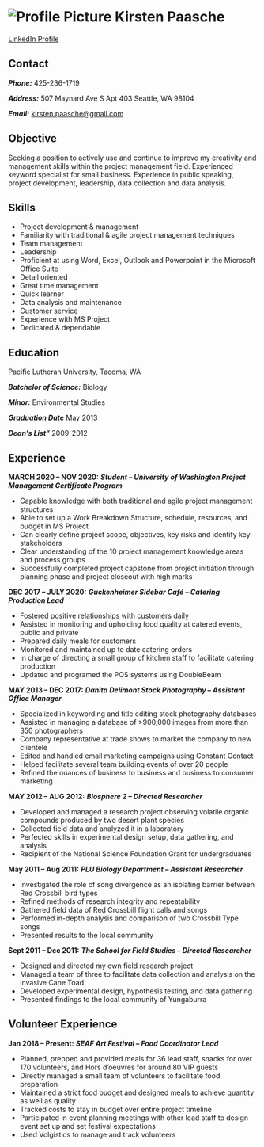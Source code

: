 # ![Profile Picture](https://user-images.githubusercontent.com/75688165/101948195-79dbf400-3ba6-11eb-831b-52376a7b351c.jpg) Kirsten Paasche
[LinkedIn Profile](https://www.linkedin.com/in/kirstenpaasche/)
## Contact
_**Phone:**_ 425-236-1719

_**Address:**_ 507 Maynard Ave S Apt 403
Seattle, WA 98104

_**Email:**_ kirsten.paasche@gmail.com

## Objective

Seeking a position to actively use and continue to improve my creativity and management skills within the project management field.  Experienced keyword specialist for small business.  Experience in public speaking, project development, leadership, data collection and data analysis.

## Skills
- Project development & management
- Familiarity with traditional & agile project management techniques
- Team management
- Leadership
- Proficient at using Word, Excel, Outlook and Powerpoint in the Microsoft Office Suite 
- Detail oriented
- Great time management
- Quick learner
- Data analysis and maintenance
- Customer service
- Experience with MS Project
- Dedicated & dependable

## Education
Pacific Lutheran University, Tacoma, WA

_**Batchelor of Science:**_ Biology

_**Minor:**_ Environmental Studies

_**Graduation Date**_ May 2013

_**Dean's List"**_ 2009-2012

## Experience

**MARCH 2020 – NOV 2020:**    _**Student – University of Washington Project Management Certificate
Program**_
- Capable knowledge with both traditional and agile project management structures
- Able to set up a Work Breakdown Structure, schedule, resources, and budget in MS Project
- Can clearly define project scope, objectives, key risks and identify key stakeholders
- Clear understanding of the 10 project management knowledge areas and process groups
- Successfully completed project capstone from project initiation through planning phase and project closeout with high marks

**DEC 2017 – JULY 2020:**    _**Guckenheimer Sidebar Café – Catering Production Lead**_
- Fostered positive relationships with customers daily
- Assisted in monitoring and upholding food quality at catered events, public and private
- Prepared daily meals for customers
- Monitored and maintained up to date catering orders
- In charge of directing a small group of kitchen staff to facilitate catering production
- Updated and programed the POS systems using DoubleBeam

**MAY 2013 – DEC 2017:**     _**Danita Delimont Stock Photography – Assistant Office Manager**_
- Specialized in keywording and title editing stock photography databases
- Assisted in managing a database of >900,000 images from more than 350 photographers
- Company representative at trade shows to market the company to new clientele
- Edited and handled email marketing campaigns using Constant Contact
- Helped facilitate several team building events of over 20 people
- Refined the nuances of business to business and business to consumer marketing

**MAY 2012 – AUG 2012:**     _**Biosphere 2 – Directed Researcher**_
- Developed and managed a research project observing volatile organic compounds produced by two desert plant species
- Collected field data and analyzed it in a laboratory
- Perfected skills in experimental design setup, data gathering, and analysis
- Recipient of the National Science Foundation Grant for undergraduates

**May 2011 – Aug 2011:**     _**PLU Biology Department – Assistant Researcher**_
- Investigated the role of song divergence as an isolating barrier between Red Crossbill bird types
- Refined methods of research integrity and repeatability
- Gathered field data of Red Crossbill flight calls and songs
- Performed in-depth analysis and comparison of two Crossbill Type songs
- Presented results to the local community

**Sept 2011 – Dec 2011:**     _**The School for Field Studies – Directed Researcher**_
- Designed and directed my own field research project
- Managed a team of three to facilitate data collection and analysis on the invasive Cane Toad
- Developed experimental design, hypothesis testing, and data gathering
- Presented findings to the local community of Yungaburra

## Volunteer Experience
**Jan 2018 – Present:**     _**SEAF Art Festival – Food Coordinator Lead**_
- Planned, prepped and provided meals for 36 lead staff, snacks for over 170 volunteers, and Hors d’oeuvres for around 80 VIP guests
- Directly managed a small team of volunteers to facilitate food preparation
- Maintained a strict food budget and designed meals to achieve quantity as well as quality
- Tracked costs to stay in budget over entire project timeline
- Participated in event planning meetings with other lead staff to design event set up and set festival expectations
- Used Volgistics to manage and track volunteers
